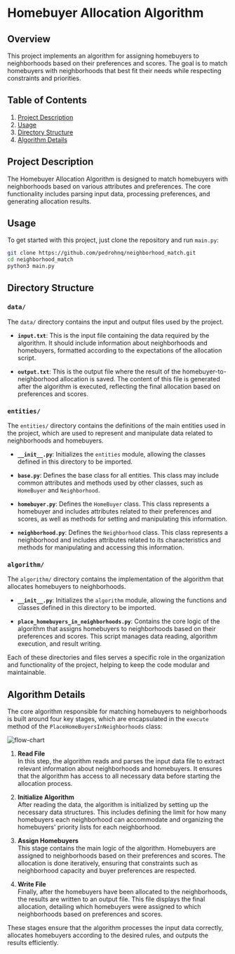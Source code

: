 # Homebuyer Allocation Algorithm

## Overview

This project implements an algorithm for assigning homebuyers to neighborhoods based on their preferences and scores. The goal is to match homebuyers with neighborhoods that best fit their needs while respecting constraints and priorities.

## Table of Contents

1. [Project Description](#project-description)
2. [Usage](#usage)
3. [Directory Structure](#directory-structure)
4. [Algorithm Details](#algorithm-details)

## Project Description

The Homebuyer Allocation Algorithm is designed to match homebuyers with neighborhoods based on various attributes and preferences. The core functionality includes parsing input data, processing preferences, and generating allocation results.

## Usage

To get started with this project, just clone the repository and run `main.py`:

```bash
git clone https://github.com/pedrohnq/neighborhood_match.git
cd neighborhood_match
python3 main.py
```

## Directory Structure

### `data/`

The `data/` directory contains the input and output files used by the project.

- **`input.txt`**: This is the input file containing the data required by the algorithm. It should include information about neighborhoods and homebuyers, formatted according to the expectations of the allocation script.

- **`output.txt`**: This is the output file where the result of the homebuyer-to-neighborhood allocation is saved. The content of this file is generated after the algorithm is executed, reflecting the final allocation based on preferences and scores.

### `entities/`

The `entities/` directory contains the definitions of the main entities used in the project, which are used to represent and manipulate data related to neighborhoods and homebuyers.

- **`__init__.py`**: Initializes the `entities` module, allowing the classes defined in this directory to be imported.

- **`base.py`**: Defines the base class for all entities. This class may include common attributes and methods used by other classes, such as `HomeBuyer` and `Neighborhood`.

- **`homebuyer.py`**: Defines the `HomeBuyer` class. This class represents a homebuyer and includes attributes related to their preferences and scores, as well as methods for setting and manipulating this information.

- **`neighborhood.py`**: Defines the `Neighborhood` class. This class represents a neighborhood and includes attributes related to its characteristics and methods for manipulating and accessing this information.

### `algorithm/`

The `algorithm/` directory contains the implementation of the algorithm that allocates homebuyers to neighborhoods.

- **`__init__.py`**: Initializes the `algorithm` module, allowing the functions and classes defined in this directory to be imported.

- **`place_homebuyers_in_neighborhoods.py`**: Contains the core logic of the algorithm that assigns homebuyers to neighborhoods based on their preferences and scores. This script manages data reading, algorithm execution, and result writing.

Each of these directories and files serves a specific role in the organization and functionality of the project, helping to keep the code modular and maintainable.


## Algorithm Details
The core algorithm responsible for matching homebuyers to neighborhoods is built around four key stages, which are encapsulated in the `execute` method of the `PlaceHomeBuyersInNeighborhoods` class:

![flow-chart](https://github.com/user-attachments/assets/5b7d37d4-23b7-45a4-a486-cc8ccda73b53)


1. **Read File**  
   In this step, the algorithm reads and parses the input data file to extract relevant information about neighborhoods and homebuyers. It ensures that the algorithm has access to all necessary data before starting the allocation process.

2. **Initialize Algorithm**  
   After reading the data, the algorithm is initialized by setting up the necessary data structures. This includes defining the limit for how many homebuyers each neighborhood can accommodate and organizing the homebuyers' priority lists for each neighborhood.

3. **Assign Homebuyers**  
   This stage contains the main logic of the algorithm. Homebuyers are assigned to neighborhoods based on their preferences and scores. The allocation is done iteratively, ensuring that constraints such as neighborhood capacity and buyer preferences are respected.

4. **Write File**  
   Finally, after the homebuyers have been allocated to the neighborhoods, the results are written to an output file. This file displays the final allocation, detailing which homebuyers were assigned to which neighborhoods based on preferences and scores.

These stages ensure that the algorithm processes the input data correctly, allocates homebuyers according to the desired rules, and outputs the results efficiently.

